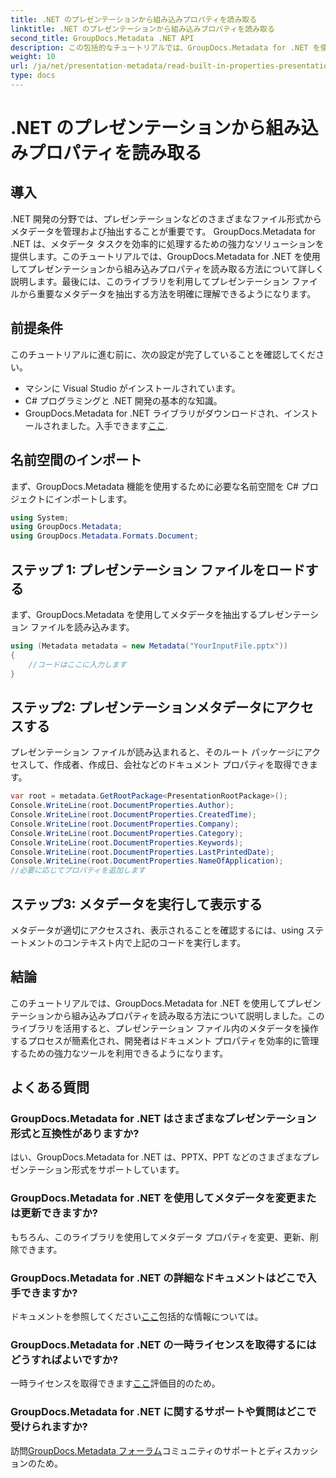 ```yaml
---
title: .NET のプレゼンテーションから組み込みプロパティを読み取る
linktitle: .NET のプレゼンテーションから組み込みプロパティを読み取る
second_title: GroupDocs.Metadata .NET API
description: この包括的なチュートリアルでは、GroupDocs.Metadata for .NET を使用してプレゼンテーションから組み込みプロパティを抽出する方法を学びます。
weight: 10
url: /ja/net/presentation-metadata/read-built-in-properties-presentations/
type: docs
---
```

# .NET のプレゼンテーションから組み込みプロパティを読み取る

## 導入
.NET 開発の分野では、プレゼンテーションなどのさまざまなファイル形式からメタデータを管理および抽出することが重要です。 GroupDocs.Metadata for .NET は、メタデータ タスクを効率的に処理するための強力なソリューションを提供します。このチュートリアルでは、GroupDocs.Metadata for .NET を使用してプレゼンテーションから組み込みプロパティを読み取る方法について詳しく説明します。最後には、このライブラリを利用してプレゼンテーション ファイルから重要なメタデータを抽出する方法を明確に理解できるようになります。
## 前提条件
このチュートリアルに進む前に、次の設定が完了していることを確認してください。
- マシンに Visual Studio がインストールされています。
- C# プログラミングと .NET 開発の基本的な知識。
-  GroupDocs.Metadata for .NET ライブラリがダウンロードされ、インストールされました。入手できます[ここ](https://releases.groupdocs.com/metadata/net/).

## 名前空間のインポート
まず、GroupDocs.Metadata 機能を使用するために必要な名前空間を C# プロジェクトにインポートします。
```csharp
using System;
using GroupDocs.Metadata;
using GroupDocs.Metadata.Formats.Document;
```
## ステップ 1: プレゼンテーション ファイルをロードする
まず、GroupDocs.Metadata を使用してメタデータを抽出するプレゼンテーション ファイルを読み込みます。
```csharp
using (Metadata metadata = new Metadata("YourInputFile.pptx"))
{
    //コードはここに入力します
}
```
## ステップ2: プレゼンテーションメタデータにアクセスする
プレゼンテーション ファイルが読み込まれると、そのルート パッケージにアクセスして、作成者、作成日、会社などのドキュメント プロパティを取得できます。
```csharp
var root = metadata.GetRootPackage<PresentationRootPackage>();
Console.WriteLine(root.DocumentProperties.Author);
Console.WriteLine(root.DocumentProperties.CreatedTime);
Console.WriteLine(root.DocumentProperties.Company);
Console.WriteLine(root.DocumentProperties.Category);
Console.WriteLine(root.DocumentProperties.Keywords);
Console.WriteLine(root.DocumentProperties.LastPrintedDate);
Console.WriteLine(root.DocumentProperties.NameOfApplication);
//必要に応じてプロパティを追加します
```
## ステップ3: メタデータを実行して表示する
メタデータが適切にアクセスされ、表示されることを確認するには、using ステートメントのコンテキスト内で上記のコードを実行します。

## 結論
このチュートリアルでは、GroupDocs.Metadata for .NET を使用してプレゼンテーションから組み込みプロパティを読み取る方法について説明しました。このライブラリを活用すると、プレゼンテーション ファイル内のメタデータを操作するプロセスが簡素化され、開発者はドキュメント プロパティを効率的に管理するための強力なツールを利用できるようになります。

## よくある質問
### GroupDocs.Metadata for .NET はさまざまなプレゼンテーション形式と互換性がありますか?
はい、GroupDocs.Metadata for .NET は、PPTX、PPT などのさまざまなプレゼンテーション形式をサポートしています。
### GroupDocs.Metadata for .NET を使用してメタデータを変更または更新できますか?
もちろん、このライブラリを使用してメタデータ プロパティを変更、更新、削除できます。
### GroupDocs.Metadata for .NET の詳細なドキュメントはどこで入手できますか?
ドキュメントを参照してください[ここ](https://tutorials.groupdocs.com/metadata/net/)包括的な情報については。
### GroupDocs.Metadata for .NET の一時ライセンスを取得するにはどうすればよいですか?
一時ライセンスを取得できます[ここ](https://purchase.groupdocs.com/temporary-license/)評価目的のため。
### GroupDocs.Metadata for .NET に関するサポートや質問はどこで受けられますか?
訪問[GroupDocs.Metadata フォーラム](https://forum.groupdocs.com/c/metadata/14)コミュニティのサポートとディスカッションのため。